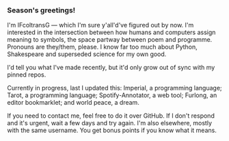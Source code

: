 ### Season's greetings!
I'm IFcoltransG — which I'm sure y'all'd've figured out by now. I'm interested in the intersection between how humans and computers assign meaning to symbols, the space partway between poem and programme. Pronouns are they/them, please. I know far too much about Python, Shakespeare and superseded science for my own good.

I'd tell you what I've made recently, but it'd only grow out of sync with my pinned repos.

Currently in progress, last I updated this: Imperial, a programming language; Tarot, a programming language; Spotify-Annotator, a web tool; Furlong, an editor bookmarklet; and world peace, a dream.

If you need to contact me, feel free to do it over GitHub. If I don't respond and it's urgent, wait a few days and try again. I'm also elsewhere, mostly with the same username. You get bonus points if you know what it means.
